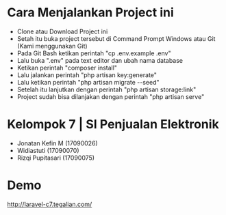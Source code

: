 # Cara Menjalankan Project ini
- Clone atau Download Project ini
- Setah itu buka project tersebut di Command Prompt Windows atau Git (Kami menggunakan Git)
- Pada Git Bash ketikan perintah "cp .env.example .env"
- Lalu buka ".env" pada text editor dan ubah nama database
- Ketikan perintah "composer install"
- Lalu jalankan perintah "php artisan key:generate"
- Lalu ketikan perintah "php artisan migrate --seed"
- Setelah itu lanjutkan dengan perintah "php artisan storage:link"
- Project sudah bisa dilanjakan dengan perintah "php artisan serve"

# Kelompok 7 | SI Penjualan Elektronik
- Jonatan Kefin M       (17090026)
- Widiastuti            (17090070)
- Rizqi Pupitasari      (17090075)

# Demo
http://laravel-c7.tegalian.com/
